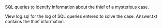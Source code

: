  SQL queries to identify information about the thief of a mysterious case.
 
 View log.sql for the log of SQL queries entered to solve the case. Answer.txt contains the thief information.
